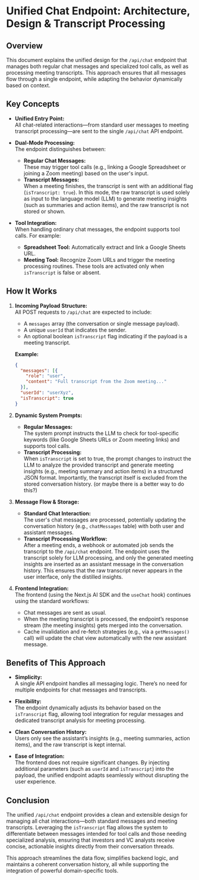 # Unified Chat Endpoint: Architecture, Design & Transcript Processing

## Overview

This document explains the unified design for the `/api/chat` endpoint that manages both regular chat messages and specialized tool calls, as well as processing meeting transcripts. This approach ensures that all messages flow through a single endpoint, while adapting the behavior dynamically based on context.

## Key Concepts

- **Unified Entry Point:**  
  All chat-related interactions—from standard user messages to meeting transcript processing—are sent to the single `/api/chat` API endpoint.

- **Dual-Mode Processing:**  
  The endpoint distinguishes between:
  - **Regular Chat Messages:**  
    These may trigger tool calls (e.g., linking a Google Spreadsheet or joining a Zoom meeting) based on the user's input.
  - **Transcript Messages:**  
    When a meeting finishes, the transcript is sent with an additional flag (`isTranscript: true`). In this mode, the raw transcript is used solely as input to the language model (LLM) to generate meeting insights (such as summaries and action items), and the raw transcript is not stored or shown.

- **Tool Integration:**  
  When handling ordinary chat messages, the endpoint supports tool calls. For example:
  - **Spreadsheet Tool:** Automatically extract and link a Google Sheets URL.
  - **Meeting Tool:** Recognize Zoom URLs and trigger the meeting processing routines.
  These tools are activated only when `isTranscript` is false or absent.

## How It Works

1. **Incoming Payload Structure:**  
   All POST requests to `/api/chat` are expected to include:
   - A `messages` array (the conversation or single message payload).
   - A unique `userId` that indicates the sender.
   - An optional boolean `isTranscript` flag indicating if the payload is a meeting transcript.
   
   **Example:**
   ```json
   {
     "messages": [{
       "role": "user",
       "content": "Full transcript from the Zoom meeting..."
     }],
     "userId": "userXyz",
     "isTranscript": true
   }
   ```

2. **Dynamic System Prompts:**  
   - **Regular Messages:**  
     The system prompt instructs the LLM to check for tool-specific keywords (like Google Sheets URLs or Zoom meeting links) and supports tool calls.
   - **Transcript Processing:**  
     When `isTranscript` is set to true, the prompt changes to instruct the LLM to analyze the provided transcript and generate meeting insights (e.g., meeting summary and action items) in a structured JSON format. Importantly, the transcript itself is excluded from the stored conversation history. (or maybe there is a better way to do this?)

3. **Message Flow & Storage:**  
   - **Standard Chat Interaction:**  
     The user's chat messages are processed, potentially updating the conversation history (e.g., `chatMessages` table) with both user and assistant messages.
   - **Transcript Processing Workflow:**  
     After a meeting ends, a webhook or automated job sends the transcript to the `/api/chat` endpoint. The endpoint uses the transcript solely for LLM processing, and only the generated meeting insights are inserted as an assistant message in the conversation history.
     This ensures that the raw transcript never appears in the user interface, only the distilled insights.

4. **Frontend Integration:**  
   The frontend (using the Next.js AI SDK and the `useChat` hook) continues using the standard workflows:
   - Chat messages are sent as usual.
   - When the meeting transcript is processed, the endpoint’s response stream (the meeting insights) gets merged into the conversation.
   - Cache invalidation and re-fetch strategies (e.g., via a `getMessages()` call) will update the chat view automatically with the new assistant message.

## Benefits of This Approach

- **Simplicity:**  
  A single API endpoint handles all messaging logic. There’s no need for multiple endpoints for chat messages and transcripts.

- **Flexibility:**  
  The endpoint dynamically adjusts its behavior based on the `isTranscript` flag, allowing tool integration for regular messages and dedicated transcript analysis for meeting processing.

- **Clean Conversation History:**  
  Users only see the assistant’s insights (e.g., meeting summaries, action items), and the raw transcript is kept internal.

- **Ease of Integration:**  
  The frontend does not require significant changes. By injecting additional parameters (such as `userId` and `isTranscript`) into the payload, the unified endpoint adapts seamlessly without disrupting the user experience.

## Conclusion

The unified `/api/chat` endpoint provides a clean and extensible design for managing all chat interactions—both standard messages and meeting transcripts. Leveraging the `isTranscript` flag allows the system to differentiate between messages intended for tool calls and those needing specialized analysis, ensuring that investors and VC analysts receive concise, actionable insights directly from their conversation threads.

This approach streamlines the data flow, simplifies backend logic, and maintains a coherent conversation history, all while supporting the integration of powerful domain-specific tools.